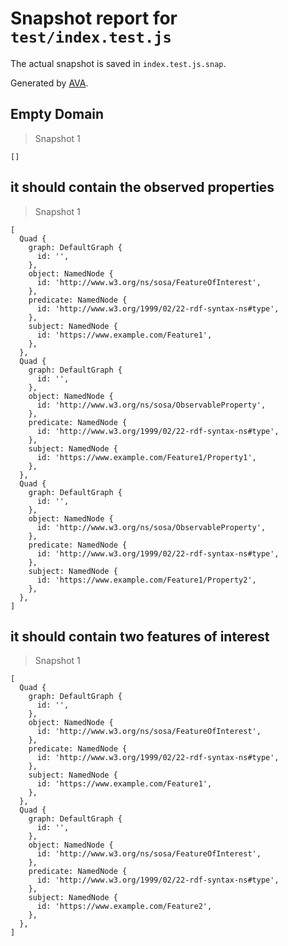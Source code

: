 # Snapshot report for `test/index.test.js`

The actual snapshot is saved in `index.test.js.snap`.

Generated by [AVA](https://avajs.dev).

## Empty Domain

> Snapshot 1

    []

## it should contain the observed properties

> Snapshot 1

    [
      Quad {
        graph: DefaultGraph {
          id: '',
        },
        object: NamedNode {
          id: 'http://www.w3.org/ns/sosa/FeatureOfInterest',
        },
        predicate: NamedNode {
          id: 'http://www.w3.org/1999/02/22-rdf-syntax-ns#type',
        },
        subject: NamedNode {
          id: 'https://www.example.com/Feature1',
        },
      },
      Quad {
        graph: DefaultGraph {
          id: '',
        },
        object: NamedNode {
          id: 'http://www.w3.org/ns/sosa/ObservableProperty',
        },
        predicate: NamedNode {
          id: 'http://www.w3.org/1999/02/22-rdf-syntax-ns#type',
        },
        subject: NamedNode {
          id: 'https://www.example.com/Feature1/Property1',
        },
      },
      Quad {
        graph: DefaultGraph {
          id: '',
        },
        object: NamedNode {
          id: 'http://www.w3.org/ns/sosa/ObservableProperty',
        },
        predicate: NamedNode {
          id: 'http://www.w3.org/1999/02/22-rdf-syntax-ns#type',
        },
        subject: NamedNode {
          id: 'https://www.example.com/Feature1/Property2',
        },
      },
    ]

## it should contain two features of interest

> Snapshot 1

    [
      Quad {
        graph: DefaultGraph {
          id: '',
        },
        object: NamedNode {
          id: 'http://www.w3.org/ns/sosa/FeatureOfInterest',
        },
        predicate: NamedNode {
          id: 'http://www.w3.org/1999/02/22-rdf-syntax-ns#type',
        },
        subject: NamedNode {
          id: 'https://www.example.com/Feature1',
        },
      },
      Quad {
        graph: DefaultGraph {
          id: '',
        },
        object: NamedNode {
          id: 'http://www.w3.org/ns/sosa/FeatureOfInterest',
        },
        predicate: NamedNode {
          id: 'http://www.w3.org/1999/02/22-rdf-syntax-ns#type',
        },
        subject: NamedNode {
          id: 'https://www.example.com/Feature2',
        },
      },
    ]

